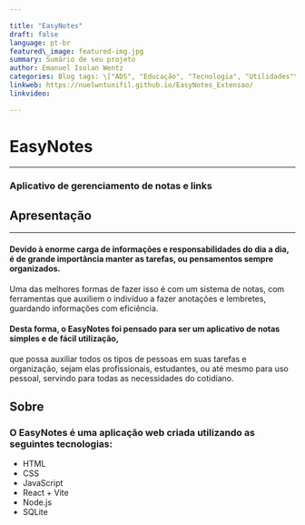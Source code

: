 ```yaml
---

title: "EasyNotes" 
draft: false 
language: pt-br 
featured\_image: featured-img.jpg
summary: Sumário de seu projeto 
author: Emanuel Isolan Wentz
categories: Blog tags: \["ADS", "Educação", "Tecnologia", "Utilidades"\] 
linkweb: https://nuelwntunifil.github.io/EasyNotes_Extensao/  
linkvideo: 

---
```






# **EasyNotes**

---

### Aplicativo de gerenciamento de notas e links



## Apresentação

---

#### Devido à enorme carga de informações e responsabilidades do dia a dia, é de grande importância manter as tarefas, ou pensamentos sempre organizados. 
Uma das melhores formas de fazer isso é com um sistema de notas, com ferramentas que auxiliem o indivíduo a fazer anotações e lembretes, guardando informações com eficiência. 

#### Desta forma, o EasyNotes foi pensado para ser um aplicativo de notas simples e de fácil utilização, 
que possa auxiliar todos os tipos de pessoas em suas tarefas e organização, sejam elas profissionais, estudantes, 
ou até mesmo para uso pessoal, servindo para todas as necessidades do cotidiano. 


## Sobre

### O EasyNotes é uma aplicação web criada utilizando as seguintes tecnologias:

+ HTML
+ CSS
+ JavaScript
+ React + Vite
+ Node.js
+ SQLite


